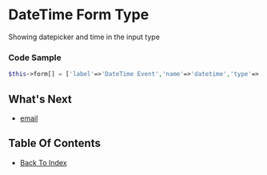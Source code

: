 # DateTime Form Type
Showing datepicker and time in the input type

### Code Sample
```php
$this->form[] = ['label'=>'DateTime Event','name'=>'datetime','type'=>'datetime'];
```
## What's Next
- [email](./form-email.md)

## Table Of Contents
- [Back To Index](./index.md)